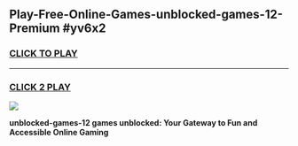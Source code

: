 
## Play-Free-Online-Games-unblocked-games-12-Premium #yv6x2
<h3>
<a href="https://premium.freeplayer.one?title=unblocked-games-12&ref=8M">CLICK TO PLAY</a></h3>
<hr>

<h3>
<a href="https://premium.freeplayer.one?title=unblocked-games-12&ref=8M">CLICK 2 PLAY</a>
  
</h3>

<a href="https://premium.freeplayer.one?title=unblocked-games-12&ref=8M"><img src="https://clearcache.store/games.png"></a>


**unblocked-games-12 games unblocked: Your Gateway to Fun and Accessible Online Gaming**
